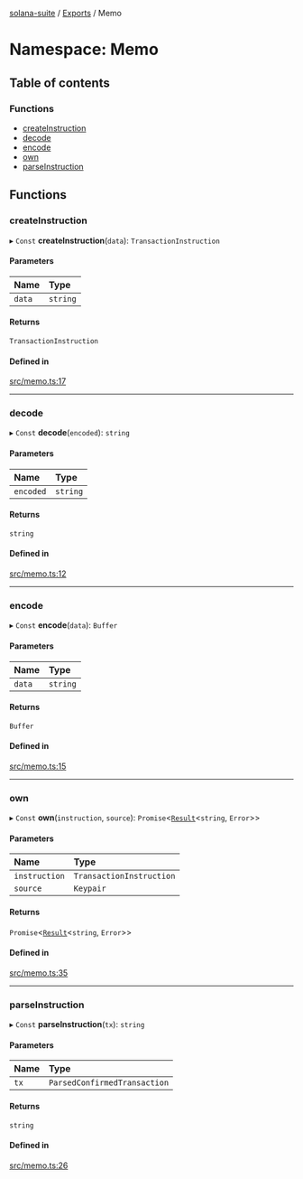 [solana-suite](../README.md) / [Exports](../modules.md) / Memo

# Namespace: Memo

## Table of contents

### Functions

- [createInstruction](Memo.md#createinstruction)
- [decode](Memo.md#decode)
- [encode](Memo.md#encode)
- [own](Memo.md#own)
- [parseInstruction](Memo.md#parseinstruction)

## Functions

### createInstruction

▸ `Const` **createInstruction**(`data`): `TransactionInstruction`

#### Parameters

| Name | Type |
| :------ | :------ |
| `data` | `string` |

#### Returns

`TransactionInstruction`

#### Defined in

[src/memo.ts:17](https://github.com/fukaoi/solana-suite/blob/164259d/src/memo.ts#L17)

___

### decode

▸ `Const` **decode**(`encoded`): `string`

#### Parameters

| Name | Type |
| :------ | :------ |
| `encoded` | `string` |

#### Returns

`string`

#### Defined in

[src/memo.ts:12](https://github.com/fukaoi/solana-suite/blob/164259d/src/memo.ts#L12)

___

### encode

▸ `Const` **encode**(`data`): `Buffer`

#### Parameters

| Name | Type |
| :------ | :------ |
| `data` | `string` |

#### Returns

`Buffer`

#### Defined in

[src/memo.ts:15](https://github.com/fukaoi/solana-suite/blob/164259d/src/memo.ts#L15)

___

### own

▸ `Const` **own**(`instruction`, `source`): `Promise`<[`Result`](../modules.md#result)<`string`, `Error`\>\>

#### Parameters

| Name | Type |
| :------ | :------ |
| `instruction` | `TransactionInstruction` |
| `source` | `Keypair` |

#### Returns

`Promise`<[`Result`](../modules.md#result)<`string`, `Error`\>\>

#### Defined in

[src/memo.ts:35](https://github.com/fukaoi/solana-suite/blob/164259d/src/memo.ts#L35)

___

### parseInstruction

▸ `Const` **parseInstruction**(`tx`): `string`

#### Parameters

| Name | Type |
| :------ | :------ |
| `tx` | `ParsedConfirmedTransaction` |

#### Returns

`string`

#### Defined in

[src/memo.ts:26](https://github.com/fukaoi/solana-suite/blob/164259d/src/memo.ts#L26)
